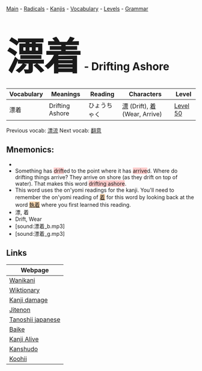 <style> bigfont {font-size: 100px}</style>
[Main](../README.md) -
[Radicals](../radicals.md) -
[Kanjis](../kanjis.md) -
[Vocabulary](../vocabulary.md) -
[Levels](../levels.md) -
[Grammar](../grammar.md)
# <bigfont> 漂着</bigfont> - Drifting Ashore 

| Vocabulary | Meanings | Reading | Characters | Level |
| --- | --- | --- | --- | --- |
| 漂着 | Drifting Ashore | ひょうちゃく |  [漂](../kanjis/漂.md) (Drift), [着](../kanjis/着.md) (Wear, Arrive) | [Level 50](../levels/wk_level50.md) |

Previous vocab: [漂流](漂流.md) Next vocab: [翻意](翻意.md) 

## Mnemonics:

* 
* Something has <span style="background-color:#ffcccb"> drift</span>ed to the point where it has <span style="background-color:#ffcccb"> arrive</span>d. Where do drifting things arrive? They arrive on shore (as they drift on top of water). That makes this word <span style="background-color:#ffcccb"> drifting ashore</span>.
* This word uses the on'yomi readings for the kanji. You'll need to remember the on'yomi reading of <span style="background-color:#fed8b1"> [着](https://jisho.org/search/着)</span> for this word by looking back at the word <span style="background-color:#fed8b1"> [執着](https://jisho.org/search/執着)</span> where you first learned this reading.
* 漂, 着
* Drift, Wear
* [sound:漂着_b.mp3]
* [sound:漂着_g.mp3]


## Links 

| Webpage |
| --- |
| [Wanikani          ](https://www.wanikani.com/kanji/漂着) |
| [Wiktionary        ](https://en.wiktionary.org/wiki/漂着) |
| [Kanji damage      ](http://www.kanjidamage.com/kanji/search?utf8=✓&q=漂着) |
| [Jitenon           ](https://jitenon.com/kanji/漂着) |
| [Tanoshii japanese ](https://www.tanoshiijapanese.com/dictionary/kanji.cfm?k=漂着) |
| [Baike             ](https://baike.baidu.com/item/漂着) |
| [Kanji Alive       ](https://app.kanjialive.com/漂着) |
| [Kanshudo          ](https://www.kanshudo.com/searchmn?q=漂着) |
| [Koohii            ](https://kanji.koohii.com/study/kanji/漂着) |
